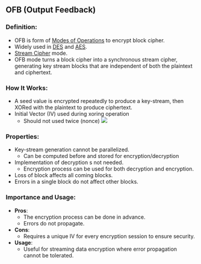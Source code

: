 ## OFB (Output Feedback)

### Definition:
 - OFB is form of [Modes of Operations](Modes%20of%20Operations.md) to encrypt block cipher.
- Widely used in [DES](DES.md) and [AES](AES.md).
- [Stream Cipher](Stream%20Cipher.md) mode.
- OFB mode turns a block cipher into a synchronous stream cipher, generating key stream blocks that are independent of both the plaintext and ciphertext.
### How It Works:
- A seed value is encrypted repeatedly to produce a key-stream, then XORed with the plaintext to produce ciphertext.
- Initial Vector (IV) used during xoring operation
	- Should not used twice (nonce)
![](OFB.png)
### Properties: 
- Key-stream generation cannot be parallelized.
	- Can be computed before and stored for encryption/decryption
- Implementation of decryption s not needed.
	-  Encryption process can be used for both decryption and encryption.
- Loss of block affects all coming blocks.
- Errors in a single block do not affect other blocks.
### Importance and Usage:
- **Pros**: 
	- The encryption process can be done in advance.
	- Errors do not propagate.
- **Cons**: 
	- Requires a unique IV for every encryption session to ensure security.
- **Usage**: 
	- Useful for streaming data encryption where error propagation cannot be tolerated.
